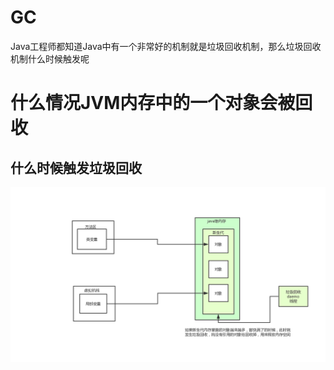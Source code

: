 # GC

Java工程师都知道Java中有一个非常好的机制就是垃圾回收机制，那么垃圾回收机制什么时候触发呢



# 什么情况JVM内存中的一个对象会被回收

## 什么时候触发垃圾回收



![](./images/什么时候触发垃圾回收机制.jpg)